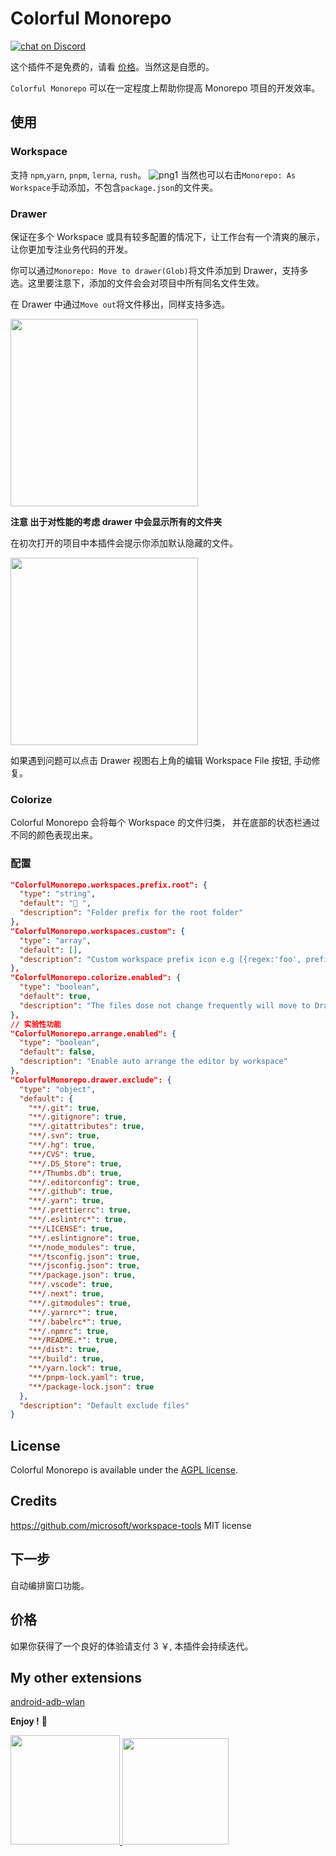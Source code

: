 # Colorful Monorepo

 <a href="https://github.com/deskbtm/colorful-monorepo/issues">
      <img src="https://img.shields.io/bitbucket/issues/deskbtm/colorful-monorepo?style=flat" alt="chat on Discord">
</a>

这个插件不是免费的，请看 [价格](#价格)。当然这是自愿的。

`Colorful Monorepo` 可以在一定程度上帮助你提高 Monorepo 项目的开发效率。

## 使用

### Workspace

支持 `npm`,`yarn`, `pnpm`, `lerna`, `rush`。
![png1](https://s2.loli.net/2022/05/16/PV1iEJAOf3KS8yC.gif)
当然也可以右击`Monorepo: As Workspace`手动添加，不包含`package.json`的文件夹。

### Drawer

保证在多个 Workspace 或具有较多配置的情况下，让工作台有一个清爽的展示，让你更加专注业务代码的开发。

你可以通过`Monorepo: Move to drawer(Glob)`将文件添加到 Drawer，支持多选。这里要注意下，添加的文件会会对项目中所有同名文件生效。

在 Drawer 中通过`Move out`将文件移出，同样支持多选。

<a href="https://sm.ms/image/6aqes9G8UjCbK4z" target="_blank"><img width="300" src="https://s2.loli.net/2022/05/16/6aqes9G8UjCbK4z.gif" ></a>

**注意 出于对性能的考虑 drawer 中会显示所有的文件夹**

在初次打开的项目中本插件会提示你添加默认隐藏的文件。

<a href="https://sm.ms/image/7UVxQepwirJk9tW" target="_blank"><img width="300" src="https://s2.loli.net/2022/05/16/7UVxQepwirJk9tW.png" ></a>

如果遇到问题可以点击 Drawer 视图右上角的编辑 Workspace File 按钮, 手动修复。

### Colorize

Colorful Monorepo 会将每个 Workspace 的文件归类， 并在底部的状态栏通过不同的颜色表现出来。

### 配置

```json
"ColorfulMonorepo.workspaces.prefix.root": {
  "type": "string",
  "default": "🌱 ",
  "description": "Folder prefix for the root folder"
},
"ColorfulMonorepo.workspaces.custom": {
  "type": "array",
  "default": [],
  "description": "Custom workspace prefix icon e.g [{regex:'foo', prefix:'🥳 '}, {regex:'bar', prefix:' 🖖🏻'}]"
},
"ColorfulMonorepo.colorize.enabled": {
  "type": "boolean",
  "default": true,
  "description": "The files dose not change frequently will move to Drawer"
},
// 实验性功能
"ColorfulMonorepo.arrange.enabled": {
  "type": "boolean",
  "default": false,
  "description": "Enable auto arrange the editor by workspace"
},
"ColorfulMonorepo.drawer.exclude": {
  "type": "object",
  "default": {
    "**/.git": true,
    "**/.gitignore": true,
    "**/.gitattributes": true,
    "**/.svn": true,
    "**/.hg": true,
    "**/CVS": true,
    "**/.DS_Store": true,
    "**/Thumbs.db": true,
    "**/.editorconfig": true,
    "**/.github": true,
    "**/.yarn": true,
    "**/.prettierrc": true,
    "**/.eslintrc*": true,
    "**/LICENSE": true,
    "**/.eslintignore": true,
    "**/node_modules": true,
    "**/tsconfig.json": true,
    "**/jsconfig.json": true,
    "**/package.json": true,
    "**/.vscode": true,
    "**/.next": true,
    "**/.gitmodules": true,
    "**/.yarnrc*": true,
    "**/.babelrc*": true,
    "**/.npmrc": true,
    "**/README.*": true,
    "**/dist": true,
    "**/build": true,
    "**/yarn.lock": true,
    "**/pnpm-lock.yaml": true,
    "**/package-lock.json": true
  },
  "description": "Default exclude files"
}

```

## License

Colorful Monorepo is available under the [AGPL license](https://github.com/deskbtm/colorful-monorepo/blob/main/LICENSE).

## Credits

https://github.com/microsoft/workspace-tools MIT license

## 下一步

自动编排窗口功能。

## 价格

如果你获得了一个良好的体验请支付 3 ￥, 本插件会持续迭代。

## My other extensions

[android-adb-wlan](https://marketplace.visualstudio.com/items?itemName=HanWang.android-adb-wlan)

**Enjoy !** 🖖

<div>
<a href="https://www.buymeacoffee.com/Nawbc">
  <img src="https://s2.loli.net/2022/04/15/54EHkb2fCrBoFua.png" width="175"/>
</a>
<img width="170" src="https://s2.loli.net/2022/05/16/ikM3QeuOAWaP4dR.jpg">
</div>
